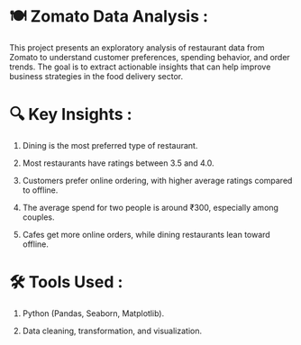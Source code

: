 # 🍽️ Zomato Data Analysis :

This project presents an exploratory analysis of restaurant data from Zomato to understand customer preferences, spending behavior, and order trends. The goal is to extract actionable insights that can help improve business strategies in the food delivery sector.

# 🔍 Key Insights :

1.  Dining is the most preferred type of restaurant.

2.  Most restaurants have ratings between 3.5 and 4.0.

3.  Customers prefer online ordering, with higher average ratings compared to offline.

4.  The average spend for two people is around ₹300, especially among couples.

5.  Cafes get more online orders, while dining restaurants lean toward offline.

# 🛠️ Tools Used :

1.  Python (Pandas, Seaborn, Matplotlib).

2.  Data cleaning, transformation, and visualization.
